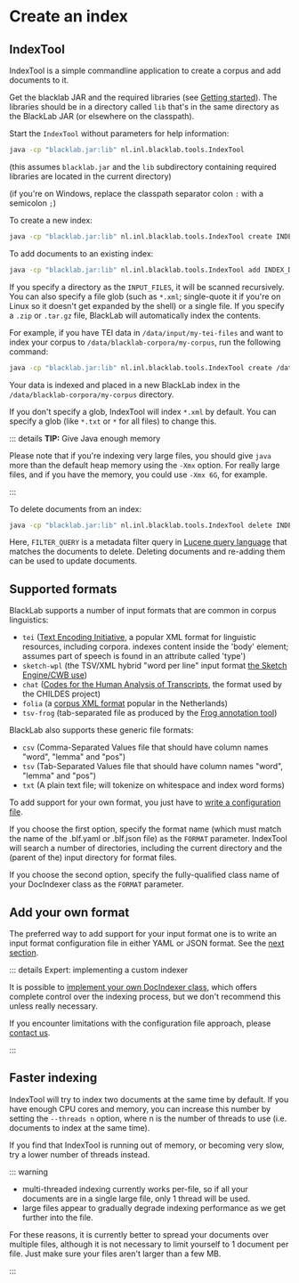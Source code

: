 # Create an index

## IndexTool

IndexTool is a simple commandline application to create a corpus and add documents to it.

Get the blacklab JAR and the required libraries (see [Getting started](/guide/getting-started.md#getting-blacklab)). The libraries should be in a directory called `lib` that's in the same directory as the BlackLab JAR (or elsewhere on the classpath).

Start the `IndexTool` without parameters for help information:

```bash
java -cp "blacklab.jar:lib" nl.inl.blacklab.tools.IndexTool
```

(this assumes `blacklab.jar` and the `lib` subdirectory containing required libraries are located in the current directory)

(if you're on Windows, replace the classpath separator colon `:` with a semicolon `;`)

To create a new index:

```bash
java -cp "blacklab.jar:lib" nl.inl.blacklab.tools.IndexTool create INDEX_DIR INPUT_FILES FORMAT
```

To add documents to an existing index:

```bash
java -cp "blacklab.jar:lib" nl.inl.blacklab.tools.IndexTool add INDEX_DIR INPUT_FILES FORMAT
```

If you specify a directory as the `INPUT_FILES`, it will be scanned recursively. You can also specify a file glob (such as `*.xml`; single-quote it if you're on Linux so it doesn't get expanded by the shell) or a single file. If you specify a `.zip` or `.tar.gz` file, BlackLab will automatically index the contents.

For example, if you have TEI data in `/data/input/my-tei-files` and want to index your corpus to `/data/blacklab-corpora/my-corpus`, run the following command:

```bash
java -cp "blacklab.jar:lib" nl.inl.blacklab.tools.IndexTool create /data/blacklab-corpora/my-corpus /data/input/my-tei-files tei
```

Your data is indexed and placed in a new BlackLab index in the `/data/blacklab-corpora/my-corpus` directory.

If you don't specify a glob, IndexTool will index `*.xml` by default. You can specify a glob (like `*.txt` or `*` for all files) to change this.

::: details <b>TIP:</b> Give Java enough memory

Please note that if you're indexing very large files, you should give `java` more than the default heap memory using the `-Xmx` option. For really large files, and if you have the memory, you could use `-Xmx 6G`, for example.

:::

To delete documents from an index:

```bash
java -cp "blacklab.jar:lib" nl.inl.blacklab.tools.IndexTool delete INDEX_DIR FILTER_QUERY
```

Here, `FILTER_QUERY` is a metadata filter query in [Lucene query language](https://lucene.apache.org/core/8_8_1/queryparser/org/apache/lucene/queryparser/classic/package-summary.html#package.description) that matches the documents to delete. Deleting documents and re-adding them can be used to update documents.

## Supported formats

BlackLab supports a number of input formats that are common in corpus linguistics:

* `tei` ([Text Encoding Initiative](http://www.tei-c.org/), a popular XML format for linguistic resources, including corpora. indexes content inside the 'body' element; assumes part of speech is found in an attribute called 'type')
* `sketch-wpl` (the TSV/XML hybrid "word per line" input format [the Sketch Engine/CWB use](https://www.sketchengine.co.uk/documentation/preparing-corpus-text/))
* `chat` ([Codes for the Human Analysis of Transcripts](https://en.wikipedia.org/wiki/CHILDES#Database_Format), the format used by the CHILDES project)
* `folia` (a [corpus XML format](https://proycon.github.io/folia/) popular in the Netherlands)
* `tsv-frog` (tab-separated file as produced by the [Frog annotation tool](https://languagemachines.github.io/frog/))

BlackLab also supports these generic file formats:

* `csv` (Comma-Separated Values file that should have column names "word", "lemma" and "pos")
* `tsv` (Tab-Separated Values file that should have column names "word", "lemma" and "pos")
* `txt` (A plain text file; will tokenize on whitespace and index word forms)

To add support for your own format, you just have to [write a configuration file](simple-example.md).

If you choose the first option, specify the format name (which must match the name of the .blf.yaml or .blf.json file) as the `FORMAT` parameter. IndexTool will search a number of directories, including the current directory and the (parent of the) input directory for format files.

If you choose the second option, specify the fully-qualified class name of your DocIndexer class as the `FORMAT` parameter.

## Add your own format

The preferred way to add support for your input format one is to write an input format configuration file in either YAML or JSON format. See the [next section](simple-example.md).

::: details Expert: implementing a custom indexer

It is possible to [implement your own DocIndexer class](/development/customization/docindexer.md), which offers complete control over the indexing process, but we don't recommend this unless really necessary.

If you encounter limitations with the configuration file approach, please [contact us](/guide/about.md#contact-us).

:::

## Faster indexing

IndexTool will try to index two documents at the same time by default. If you have enough CPU cores and memory, you can increase this number by setting the `--threads n` option, where n is the number of threads to use (i.e. documents to index at the same time).

If you find that IndexTool is running out of memory, or becoming very slow, try a lower number of threads instead.

::: warning 

- multi-threaded indexing currently works per-file, so if all your documents are in a single large file, only 1 thread will be used.
- large files appear to gradually degrade indexing performance as we get further into the file.

For these reasons, it is currently better to spread your documents over multiple files, although it is not necessary to limit yourself to 1 document per file. Just make sure your files aren't larger than a few MB.

:::
